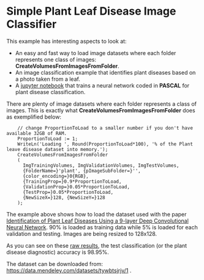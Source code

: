 # Simple Plant Leaf Disease Image Classifier

This example has interesting aspects to look at:
* An easy and fast way to load image datasets where each folder represents one class of images: **CreateVolumesFromImagesFromFolder**.
* An image classification example that identifies plant diseases based on a photo taken from a leaf.
* A [jupyter notebook](https://github.com/joaopauloschuler/neural-api/blob/master/examples/SimplePlantLeafDisease/SimplePlantLeafDisease.ipynb)
that trains a neural network coded in **PASCAL** for plant disease classification.

There are plenty of image datasets where each folder represents a class of images.
This is exactly what **CreateVolumesFromImagesFromFolder** does as exemplified below:
```
    // change ProportionToLoad to a smaller number if you don't have available 32GB of RAM.
    ProportionToLoad := 1;
    WriteLn('Loading ', Round(ProportionToLoad*100), '% of the Plant leave disease dataset into memory.');
    CreateVolumesFromImagesFromFolder
    (
      ImgTrainingVolumes, ImgValidationVolumes, ImgTestVolumes,
      {FolderName=}'plant', {pImageSubFolder=}'',
      {color_encoding=}0{RGB},
      {TrainingProp=}0.9*ProportionToLoad,
      {ValidationProp=}0.05*ProportionToLoad,
      {TestProp=}0.05*ProportionToLoad,
      {NewSizeX=}128, {NewSizeY=}128
    );
```
The example above shows how to load the dataset used with the paper
[Identification of Plant Leaf Diseases Using a 9-layer Deep Convolutional Neural Network](https://data.mendeley.com/datasets/tywbtsjrjv/1).
90% is loaded as training data while 5% is loaded for each validation and testing. Images are being resized to 128x128.

As you can see on these [raw results](https://github.com/joaopauloschuler/neural-api/blob/master/examples/SimplePlantLeafDisease/results/SimplePlantLeafDisease-20200412.csv),
the test classification (or the plant disease diagnostic) accuracy is 98.95%.

The dataset can be downloaded from: https://data.mendeley.com/datasets/tywbtsjrjv/1 .
